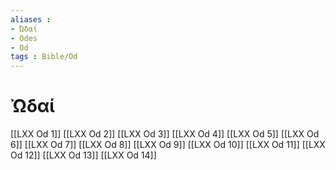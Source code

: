 ```yaml
---
aliases : 
- Ὠδαί
- Odes
- Od
tags : Bible/Od
---
```


# Ὠδαί

[[LXX Od 1]]
[[LXX Od 2]]
[[LXX Od 3]]
[[LXX Od 4]]
[[LXX Od 5]]
[[LXX Od 6]]
[[LXX Od 7]]
[[LXX Od 8]]
[[LXX Od 9]]
[[LXX Od 10]]
[[LXX Od 11]]
[[LXX Od 12]]
[[LXX Od 13]]
[[LXX Od 14]]
